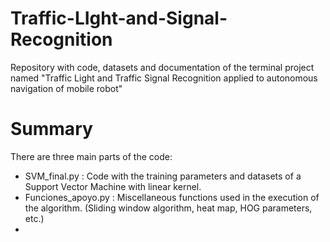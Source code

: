# Traffic-LIght-and-Signal-Recognition
Repository with code, datasets and documentation of the terminal project named "Traffic Light and Traffic Signal Recognition applied to autonomous navigation of mobile robot"

# Summary
There are three main parts of the code:

- SVM_final.py : Code with the training parameters and datasets of a Support Vector Machine with linear kernel.
- Funciones_apoyo.py : Miscellaneous functions used in the execution of the algorithm. (Sliding window algorithm, heat map, HOG parameters, etc.)
-
